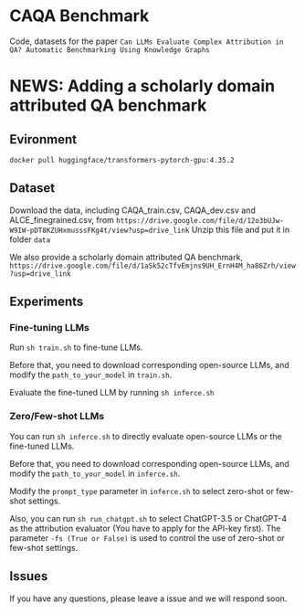 # CAQA Benchmark
Code, datasets for the paper ```Can LLMs Evaluate Complex Attribution in QA? Automatic Benchmarking Using Knowledge Graphs```

# NEWS: Adding a scholarly domain attributed QA benchmark

## Evironment
```docker pull huggingface/transformers-pytorch-gpu:4.35.2```

## Dataset
Download the data, including CAQA_train.csv, CAQA_dev.csv and ALCE_finegrained.csv,  from `https://drive.google.com/file/d/12o3bUJw-W9IW-pDT8KZUHxmusssFKg4t/view?usp=drive_link`
Unzip this file and put it in folder ```data```

We also provide a scholarly domain attributed QA benchmark, `https://drive.google.com/file/d/1aSk52cTfvEmjns9UH_ErnH4M_ha86Zrh/view?usp=drive_link`

## Experiments
### Fine-tuning LLMs
Run ```sh train.sh``` to fine-tune LLMs.

Before that, you need to download corresponding open-source LLMs, and modify the ```path_to_your_model``` in ```train.sh```.

Evaluate the fine-tuned LLM by running ```sh inferce.sh```

### Zero/Few-shot LLMs
You can run ```sh inferce.sh``` to directly evaluate open-source LLMs or the fine-tuned LLMs. 

Before that, you need to download corresponding open-source LLMs, and modify the ```path_to_your_model``` in ```inferce.sh```.

Modify the ```prompt_type``` parameter in ```inferce.sh``` to select zero-shot or few-shot settings.

Also, you can run ```sh run_chatgpt.sh``` to select ChatGPT-3.5 or ChatGPT-4 as the attribution evaluator (You have to apply for the API-key first). The parameter ```-fs (True or False)``` is used to control the use of zero-shot or few-shot settings.

## Issues
If you have any questions, please leave a issue and we will respond soon.
